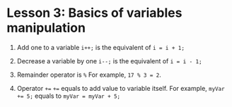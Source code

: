 # Lesson 3: Basics of variables manipulation

1. Add one to a variable
`i++;` is the equivalent of `i = i + 1;`<br/>

2. Decrease a variable by one
`i--;` is the equivalent of `i = i - 1;`<br/>

3. Remainder operator is `%`
For example, `17 % 3 = 2`.

4. Operator `+=` 
`+=` equals to add value to variable itself. For example,
`myVar += 5;` equals to `myVar = myVar + 5;`
